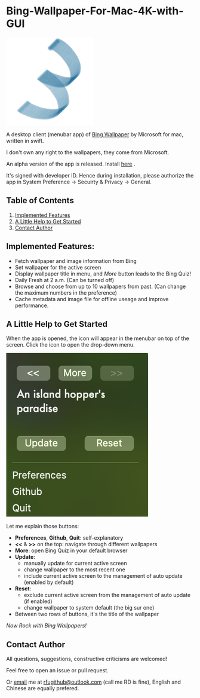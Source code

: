 # Bing-Wallpaper-For-Mac-4K-with-GUI
![logo](https://github.com/RuideFu/Bing-Wallpaper-For-Mac-4K-with-GUI/blob/main/media/icon.png)

A desktop client (menubar app) of 
[Bing Wallpaper](https://www.microsoft.com/en-us/bing/bing-wallpaper)
by Microsoft for mac, written in swift. 

I don't own any right to the wallpapers, they come from Microsoft.

An alpha version of the app is released. Install 
[here](https://github.com/RuideFu/Bing-Wallpaper-For-Mac-4K-with-GUI/releases/download/v1.0-alpha/Bing.Wallpaper.for.Mac.-alpha.dmg)
.

It's signed with developer ID. Hence during installation, please authorize the app in System Preference -> Secuirty & Privacy -> General.

## Table of Contents
1. [Implemented Features](#features)
2. [A Little Help to Get Started](#manual)
3. [Contact Author](#author)

## Implemented Features: <a name="features"></a>

* Fetch wallpaper and image information from Bing
* Set wallpaper for the active screen
* Display wallpaper title in menu, and _More_ button leads to the Bing Quiz!
* Daily Fresh at 2 a.m. (Can be turned off)
* Browse and choose from up to 10 wallpapers from past. (Can change the maximum numbers in the preference)
* Cache metadata and image file for offline useage and improve performance.

## A Little Help to Get Started <a name="manual"></a>
When the app is opened, the icon will appear in the menubar on top of the screen. Click the icon to open the drop-down menu.

![screenshot](https://github.com/RuideFu/Bing-Wallpaper-For-Mac-4K-with-GUI/blob/main/media/screenShot.png)

Let me explain those buttons:
* __Preferences__, __Github__, __Quit__: self-explanatory
* __<<__ & __>>__ on the top: navigate through different wallpapers
* __More__: open Bing Quiz in your default browser
* __Update__: 
  * manually update for current active screen
  * change wallpaper to the most recent one
  * include current active screen to the management of auto update (enabled by default)
* __Reset__:
  * exclude current active screen from the management of auto update (if enabled)
  * change wallpaper to system default (the big sur one)
* Between two rows of buttons, it's the title of the wallpaper

_Now Rock with Bing Wallpapers!_

## Contact Author <a name="author"></a>

All questions, suggestions, constructive criticisms are welcomed!

Feel free to open an issue or pull request.

Or [email](mailto:rfugithub@outlook.com) me at rfugithub@outlook.com (call me RD is fine), English and Chinese are equally prefered.

